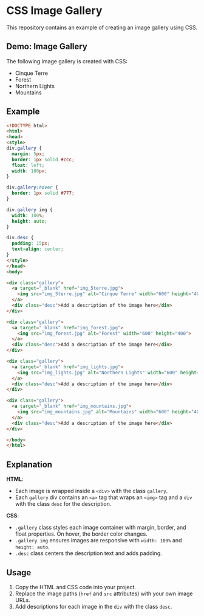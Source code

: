 # CSS Image Gallery
This repository contains an example of creating an image gallery using CSS.

## Demo: Image Gallery

The following image gallery is created with CSS:

- Cinque Terre
- Forest
- Northern Lights
- Mountains

## Example

```html
<!DOCTYPE html>
<html>
<head>
<style>
div.gallery {
  margin: 5px;
  border: 1px solid #ccc;
  float: left;
  width: 180px;
}

div.gallery:hover {
  border: 1px solid #777;
}

div.gallery img {
  width: 100%;
  height: auto;
}

div.desc {
  padding: 15px;
  text-align: center;
}
</style>
</head>
<body>

<div class="gallery">
  <a target="_blank" href="img_5terre.jpg">
    <img src="img_5terre.jpg" alt="Cinque Terre" width="600" height="400">
  </a>
  <div class="desc">Add a description of the image here</div>
</div>

<div class="gallery">
  <a target="_blank" href="img_forest.jpg">
    <img src="img_forest.jpg" alt="Forest" width="600" height="400">
  </a>
  <div class="desc">Add a description of the image here</div>
</div>

<div class="gallery">
  <a target="_blank" href="img_lights.jpg">
    <img src="img_lights.jpg" alt="Northern Lights" width="600" height="400">
  </a>
  <div class="desc">Add a description of the image here</div>
</div>

<div class="gallery">
  <a target="_blank" href="img_mountains.jpg">
    <img src="img_mountains.jpg" alt="Mountains" width="600" height="400">
  </a>
  <div class="desc">Add a description of the image here</div>
</div>

</body>
</html>
```

## Explanation

**HTML**: 
- Each image is wrapped inside a `<div>` with the class `gallery`.
- Each `gallery` div contains an `<a>` tag that wraps an `<img>` tag and a `div` with the class `desc` for the description.

**CSS**:
- `.gallery` class styles each image container with margin, border, and float properties. On hover, the border color changes.
- `.gallery img` ensures images are responsive with `width: 100%` and `height: auto`.
- `.desc` class centers the description text and adds padding.

## Usage

1. Copy the HTML and CSS code into your project.
2. Replace the image paths (`href` and `src` attributes) with your own image URLs.
3. Add descriptions for each image in the `div` with the class `desc`.

